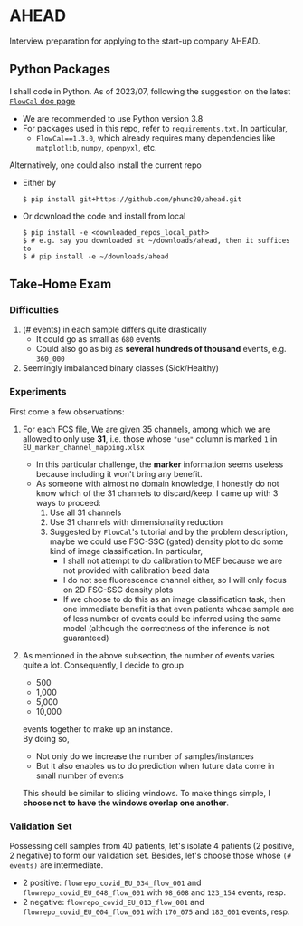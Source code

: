 # AHEAD
Interview preparation for applying to the start-up company AHEAD.


## Python Packages
I shall code in Python. As of 2023/07, following the suggestion on the latest
[`FlowCal` doc page](https://flowcal.readthedocs.io/en/latest/getting_started/install_anaconda.html)
- We are recommended to use Python version 3.8
- For packages used in this repo, refer to `requirements.txt`. In particular,
    - `FlowCal==1.3.0`, which already requires many dependencies like
      `matplotlib`, `numpy`, `openpyxl`, etc.

Alternatively, one could also install the current repo
- Either by
  ```shell
  $ pip install git+https://github.com/phunc20/ahead.git
  ```
- Or download the code and install from local
  ```shell
  $ pip install -e <downloaded_repos_local_path>
  $ # e.g. say you downloaded at ~/downloads/ahead, then it suffices to
  $ # pip install -e ~/downloads/ahead
  ```


## Take-Home Exam
### Difficulties
1. (# events) in each sample differs quite drastically
    - It could go as small as `680` events
    - Could also go as big as **several hundreds of thousand** events, e.g. `360_000`
1. Seemingly imbalanced binary classes (Sick/Healthy)


### Experiments
First come a few observations:
1. For each FCS file, We are given 35 channels, among which we are allowed to only
   use **31**, i.e. those whose `"use"` column is marked `1`
   in `EU_marker_channel_mapping.xlsx`
    - In this particular challenge, the **marker** information seems useless
      because including it won't bring any benefit.
    - As someone with almost no domain knowledge, I honestly do not know which of
      the 31 channels to discard/keep. I came up with 3 ways to proceed:
        1. Use all 31 channels
        1. Use 31 channels with dimensionality reduction
        1. Suggested by `FlowCal`'s tutorial and by the problem description,
           maybe we could use FSC-SSC (gated) density plot to do some kind of
           image classification. In particular,
            - I shall not attempt to do calibration to MEF because we are not
              provided with calibration bead data
            - I do not see fluorescence channel either, so I will only focus on
              2D FSC-SSC density plots
            - If we choose to do this as an image classification task, then
              one immediate benefit is that even patients whose sample are
              of less number of events could be inferred using the same model
              (although the correctness of the inference is not guaranteed)
1. As mentioned in the above subsection, the number of events varies quite a lot.
   Consequently, I decide to group
    - 500
    - 1,000
    - 5,000
    - 10,000
   
   events together to make up an instance.  
   By doing so,
    - Not only do we increase the number of samples/instances
    - But it also enables us to do prediction when future data come
      in small number of events
   
   This should be similar to sliding windows. To make things simple,
   I **choose not to have the windows overlap one another**.


### Validation Set
Possessing cell samples from 40 patients, let's isolate 4 patients
(2 positive, 2 negative) to form our validation set. Besides,
let's choose those whose `(# events)` are intermediate.
- 2 positive: `flowrepo_covid_EU_034_flow_001` and `flowrepo_covid_EU_048_flow_001`
  with `98_608` and `123_154` events, resp.
- 2 negative: `flowrepo_covid_EU_013_flow_001` and `flowrepo_covid_EU_004_flow_001`
  with `170_075` and `183_001` events, resp.
